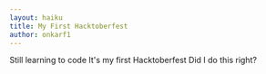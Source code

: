 ```yaml
---
layout: haiku
title: My First Hacktoberfest
author: onkarf1
---
```

Still learning to code 
It's my first Hacktoberfest 
Did I do this right?
